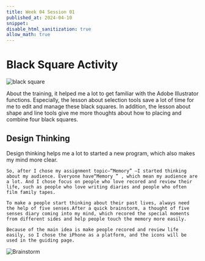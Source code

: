 ```yaml
---
title: Week 04 Session 01
published_at: 2024-04-10
snippet: 
disable_html_sanitization: true
allow_math: true
---
```


#  Black Square Activity

![black square](/w04s01/blacksquares.png)

About the training, it helped me a lot to get familiar with the Adobe Illustrator functions. Especially, the lesson about selection tools save  a lot of time for me to edit and manage these black squares. In addition, the lesson about shape and line tools give me more thoughts about how to placing and combine four black squares. 


## Design Thinking

   Design thinking helps me a lot to started a new program, which also makes my mind more clear. 

    So, after I chose my assignment topic—“Memory” —I started thinking about my audience. Everyone have“Memory ” , which mean my audience are a lot. And I chose focus on people who love recored and review their life, such as people who love writing diaries and people who often film family tapes.

    To make a people start thinking about their past lives, always need the help of five senses.After a quick brainstorm, a thought of five senses diary coming into my mind, which recored the special moments from different sides and help people touch the memory more easily. 

    Because of the main idea is make people recored and review life easily, so I chose the iPhone as a platform, and the icons will be used in the guiding page.
     

![Brainstorm](/w04s01/Brainstorm.png)
